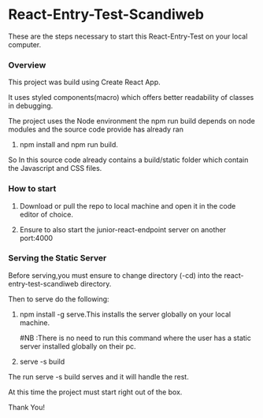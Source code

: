 ﻿# React-Entry-Test-Scandiweb

These are the steps necessary to start this React-Entry-Test on your local computer.

### Overview

 This project was build using Create React App.

 It uses styled components(macro) which offers better readability of classes in debugging.

 The project uses the Node environment the npm run build depends on node modules and the source code provide has already ran 

 1. npm install and npm run build.

 So In this source code already contains a build/static folder which contain the Javascript and CSS files.

 ### How to start

1. Download or pull the repo to local machine and open it in the code editor of choice.

2. Ensure to also start the junior-react-endpoint server on another port:4000 

### Serving the Static Server 

Before serving,you must ensure to change directory (-cd) into the react-entry-test-scandiweb directory.

Then to serve do the following:

1. npm install -g serve.This installs the server globally on your local machine.

   #NB :There is no need to run this command where the user has a static server installed globally on their pc.


2. serve -s build

The run serve -s build serves and it will handle the rest.

At this time the project must start right out of the box.

Thank You!

